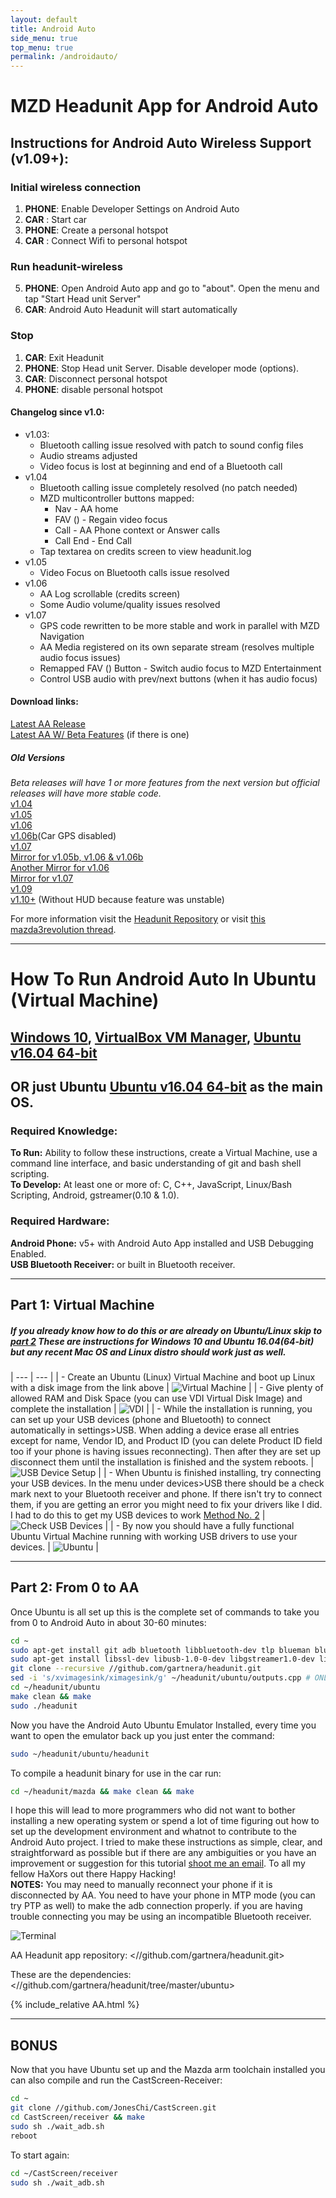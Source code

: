 ```yaml
---
layout: default
title: Android Auto
side_menu: true
top_menu: true
permalink: /androidauto/
---
```


# MZD Headunit App for Android Auto

## Instructions for Android Auto Wireless Support (v1.09+):

### Initial wireless connection
1. <b>PHONE</b>:  Enable Developer Settings on Android Auto
2. <b>CAR</b> : Start car
3. <b>PHONE</b>: Create a personal hotspot
4. <b>CAR</b> : Connect Wifi to personal hotspot

### Run headunit-wireless
5. <b>PHONE</b>: Open Android Auto app and go to "about". Open the menu and tap "Start Head unit Server"
6. <b>CAR</b>: Android Auto Headunit will start automatically

### Stop
1. <b>CAR</b>: Exit Headunit
2. <b>PHONE</b>: Stop Head unit Server. Disable developer mode (options).
3. <b>CAR</b>: Disconnect personal hotspot
4. <b>PHONE</b>: disable personal hotspot

#### Changelog since v1.0:
- v1.03:
  - Bluetooth calling issue resolved with patch to sound config files
  - Audio streams adjusted
  - Video focus is lost at beginning and end of a Bluetooth call
- v1.04
  - Bluetooth calling issue completely resolved (no patch needed)
  - MZD multicontroller buttons mapped:
    - Nav - AA home
    - FAV (<span class="icon-star"></span>) - Regain video focus
    - Call - AA Phone context or Answer calls
    - Call End - End Call
  - Tap textarea on credits screen to view headunit.log
- v1.05
  - Video Focus on Bluetooth calls issue resolved
- v1.06
  - AA Log scrollable (credits screen)
  - Some Audio volume/quality issues resolved
- v1.07
  - GPS code rewritten to be more stable and work in parallel with MZD Navigation
  - AA Media registered on its own separate stream (resolves multiple audio focus issues)
  - Remapped FAV (<span class="icon-star"></span>) Button - Switch audio focus to MZD Entertainment
  - Control USB audio with prev/next buttons (when it has audio focus)

#### Download links:
[Latest AA Release](http://aa.mazdatweaks.win)<br>
[Latest AA W/ Beta Features](http://aabeta.mazdatweaks.win) (if there is one)
##### Old Versions
_Beta releases will have 1 or more features from the next version but official releases will have more stable code._<br>
[v1.04](//trevelopment.win/aa104)<br>
[v1.05](//trevelopment.win/aa105)<br>
[v1.06](//trevelopment.win/aa106)<br>
[v1.06b](//trevelopment.win/aa106b)(Car GPS disabled)<br>
[v1.07](//trevelopment.win/aa107)<br>
[Mirror for v1.05b, v1.06 & v1.06b](//trevelopment.win/aa-mirror105b)<br>
[Another Mirror for v1.06](//trevelopment.win/aa-megamirror106)<br>
[Mirror for v1.07](//trevelopment.win/aamirror107)<br>
[v1.09](//trevelopment.win/aa109)<br>
[v1.10+](//trevelopment.win/aa110) (Without HUD because feature was unstable)<br>

For more information visit the [Headunit Repository](//trevelopment.win/aarepo)
or visit [this mazda3revolution thread](//trevelopment.win/aafix).

---
# How To Run **Android Auto** In Ubuntu (Virtual Machine)

## [Windows 10](//www.microsoft.com/software-download/windows10 "Download Windows 10"), [VirtualBox VM Manager](//www.virtualbox.org/wiki/Downloads "Download VirtualBox"), [Ubuntu v16.04 64-bit](//www.ubuntu.com/download "Ubuntu Downloads")

## OR just Ubuntu [Ubuntu v16.04 64-bit](//www.ubuntu.com/download "Ubuntu Downloads") as the main OS.

### **Required Knowledge:**
**To Run:** Ability to follow these instructions, create a Virtual Machine, use a command line interface, and basic understanding of git and bash shell scripting.   
**To Develop:** At least one or more of: C, C++, JavaScript, Linux/Bash Scripting, Android, gstreamer(0.10 & 1.0).   

### **Required Hardware:**
**Android Phone:** v5+ with Android Auto App installed and USB Debugging Enabled.   
**USB Bluetooth Receiver:** or built in Bluetooth receiver.

---   
## Part 1: Virtual Machine

##### If you already know how to do this or are already on Ubuntu/Linux skip to [part 2](#part-2) These are instructions for Windows 10 and Ubuntu 16.04(64-bit) but any recent Mac OS and Linux distro should work just as well.

| --- | --- |
| - Create an Ubuntu (Linux) Virtual Machine and boot up Linux with a disk image from the link above | ![Virtual Machine](/images/AA/vm1.jpg "Set Up Virtual Machine") |
| - Give plenty of allowed RAM and Disk Space (you can use VDI Virtual Disk Image) and complete the installation | ![VDI](/images/AA/vm2.jpg "VDI") |
| - While the installation is running, you can set up your USB devices (phone and Bluetooth) to connect automatically in settings>USB.  When adding a device erase all entries except for name, Vendor ID, and Product ID (you can delete Product ID field too if your phone is having issues reconnecting). Then after they are set up disconnect them until the installation is finished and the system reboots. | ![USB Device Setup](/images/AA/vm3.jpg "USB Device Setup") |
| - When Ubuntu is finished installing, try connecting your USB devices.  In the menu under devices>USB there should be a check mark next to your Bluetooth receiver and phone.  If there isn't try to connect them, if you are getting an error you might need to fix your drivers like I did. I had to do this to get my USB devices to work [Method No. 2](http://www.cyberprogrammers.net/2015/04/how-to-fix-usb-device-is-busy-with.html "I had to use Method 2 to fix my issues") | ![Check USB Devices](/images/AA/vm4.jpg "Check USB Devices") |
| - By now you should have a fully functional Ubuntu Virtual Machine running with working USB drivers to use your devices. | ![Ubuntu](/images/AA/ubuntu.png "Ubuntu") |

---
<a name="part-2"></a>
## Part 2:  From 0 to AA
Once Ubuntu is all set up this is the complete set of commands to take you from 0 to Android Auto in about 30-60 minutes:
```sh
cd ~
sudo apt-get install git adb bluetooth libbluetooth-dev tlp blueman bluemon bluez libsdl2-2.0-0 libsdl2-ttf-2.0-0 libportaudio2 gstreamer1.0-plugins-base-apps gstreamer1.0-plugins-bad gstreamer1.0-libav gstreamer1.0-alsa
sudo apt-get install libssl-dev libusb-1.0-0-dev libgstreamer1.0-dev libgstreamer-plugins-base1.0-dev libsdl1.2-dev libgtk-3-dev libudev-dev libunwind-dev libsdl2-dev libgstreamer-plugins-bad1.0-dev protobuf-compiler libdbusxx
git clone --recursive //github.com/gartnera/headunit.git
sed -i 's/xvimagesink/ximagesink/g' ~/headunit/ubuntu/outputs.cpp # ONLY NEEDED if running on a virtual machine
cd ~/headunit/ubuntu
make clean && make
sudo ./headunit
```
Now you have the Android Auto Ubuntu Emulator Installed, every time you want to open the emulator back up you just enter the command:  
```sh
sudo ~/headunit/ubuntu/headunit
```

To compile a headunit binary for use in the car run:
```sh
cd ~/headunit/mazda && make clean && make
```

I hope this will lead to more programmers who did not want to bother installing a new operating system or spend a lot of time figuring out how to set up the development environment and whatnot to contribute to the Android Auto project.  I tried to make these instructions as simple, clear, and straightforward as possible but if there are any ambiguities or you have an improvement or suggestion for this tutorial [shoot me an email](mailto:trez@mazdatweaks.com?subject=AA%20on%20Ubuntu%20Suggestion). To all my fellow HaXors out there Happy Hacking!   
**NOTES:** You may need to manually reconnect your phone if it is disconnected by AA.  You need to have your phone in MTP mode (you can try PTP as well) to make the adb connection properly.  if you are having trouble connecting you may be using an incompatible Bluetooth receiver.

![Terminal](/images/AA/terminal.jpg "Terminal")

AA Headunit app repository:
<//github.com/gartnera/headunit.git>

These are the dependencies:
<//github.com/gartnera/headunit/tree/master/ubuntu>  

{% include_relative AA.html %}

---
## **BONUS**

Now that you have Ubuntu set up and the Mazda arm toolchain installed you can also compile and run the CastScreen-Receiver:
```sh
cd ~
git clone //github.com/JonesChi/CastScreen.git
cd CastScreen/receiver && make
sudo sh ./wait_adb.sh
reboot
```

To start again:  
```sh
cd ~/CastScreen/receiver
sudo sh ./wait_adb.sh
```

<style>
#updated- img{max-width:500px;}
</style>

